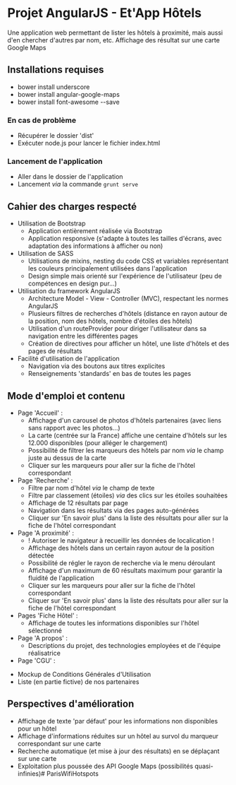 # Projet AngularJS - Et'App Hôtels
Une application web permettant de lister les hôtels à proximité, mais aussi d'en chercher d'autres par nom, etc.
Affichage des résultat sur une carte Google Maps

## Installations requises
* bower install underscore
* bower install angular-google-maps
* bower install font-awesome --save

### En cas de problème
* Récupérer le dossier 'dist'
* Exécuter node.js pour lancer le fichier index.html

### Lancement de l'application
* Aller dans le dossier de l'application
* Lancement *via* la commande `grunt serve`

## Cahier des charges respecté
* Utilisation de Bootstrap
  - Application entièrement réalisée via Bootstrap
  - Application responsive (s'adapte à toutes les tailles d'écrans, avec adaptation des informations à afficher ou non)
* Utilisation de SASS
  - Utilisations de mixins, nesting du code CSS et variables représentant les couleurs principalement utilisées dans l'application
  - Design simple mais orienté sur l'expérience de l'utilisateur (peu de compétences en design pur...)
* Utilisation du framework AngularJS
  - Architecture Model - View - Controller (MVC), respectant les normes AngularJS
  - Plusieurs filtres de recherches d'hôtels (distance en rayon autour de la position, nom des hôtels, nombre d'étoiles des hôtels)
  - Utilisation d'un routeProvider pour diriger l'utilisateur dans sa navigation entre les différentes pages
  - Création de directives pour afficher un hôtel, une liste d'hôtels et des pages de résultats
* Facilité d'utilisation de l'application
  - Navigation via des boutons aux titres explicites
  - Renseignements 'standards' en bas de toutes les pages

## Mode d'emploi et contenu
* Page 'Accueil' :
  - Affichage d'un carousel de photos d'hôtels partenaires (avec liens sans rapport avec les photos...)
  - La carte (centrée sur la France) affiche une centaine d'hôtels sur les 12.000 disponibles (pour alléger le chargement)
  - Possibilité de filtrer les marqueurs des hôtels par nom *via* le champ juste au dessus de la carte
  - Cliquer sur les marqueurs pour aller sur la fiche de l'hôtel correspondant
* Page 'Recherche' :
  - Filtre par nom d'hôtel *via* le champ de texte
  - Filtre par classement (étoiles) *via* des clics sur les étoiles souhaitées
  - Affichage de 12 résultats par page
  - Navigation dans les résultats via des pages auto-générées
  - Cliquer sur 'En savoir plus' dans la liste des résultats pour aller sur la fiche de l'hôtel correspondant
* Page 'A proximité' :
  - ! Autoriser le navigateur à recueillir les données de localication !
  - Affichage des hôtels dans un certain rayon autour de la position détectée
  - Possibilité de régler le rayon de recherche via le menu déroulant
  - Affichage d'un maximum de 60 résultats maximum pour garantir la fluidité de l'application
  - Cliquer sur les marqueurs pour aller sur la fiche de l'hôtel correspondant
  - Cliquer sur 'En savoir plus' dans la liste des résultats pour aller sur la fiche de l'hôtel correspondant
* Pages 'Fiche Hôtel' :
  - Affichage de toutes les informations disponibles sur l'hôtel sélectionné
* Page 'A propos' :
  - Descriptions du projet, des technologies employées et de l'équipe réalisatrice
*  Page 'CGU' :
  - Mockup de Conditions Générales d'Utilisation
  - Liste (en partie fictive) de nos partenaires

## Perspectives d'amélioration
* Affichage de texte 'par défaut' pour les informations non disponibles pour un hôtel
* Affichage d'informations réduites sur un hôtel au survol du marqueur correspondant sur une carte
* Recherche automatique (et mise à jour des résultats) en se déplaçant sur une carte
* Exploitation plus poussée des API Google Maps (possibilités quasi-infinies)# ParisWifiHotspots
